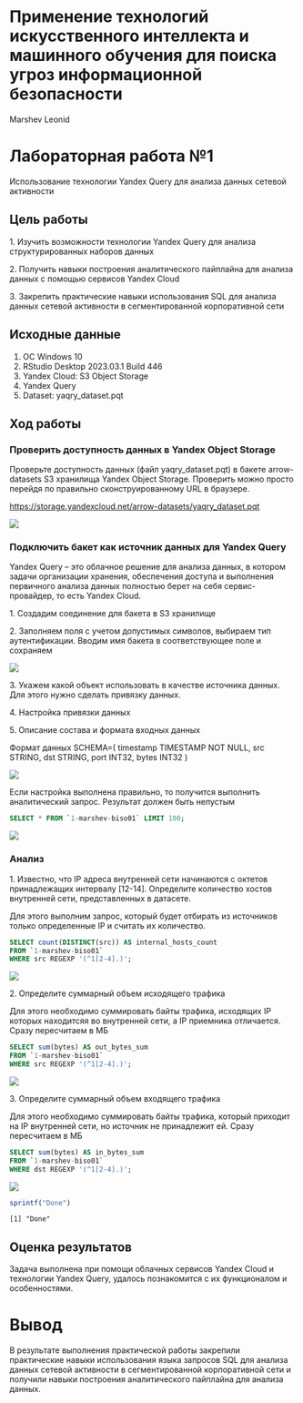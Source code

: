 Применение технологий искусственного интеллекта и машинного обучения для
поиска угроз информационной безопасности
================
Marshev Leonid

# Лабораторная работа №1

Использование технологии Yandex Query для анализа данных сетевой
активности

## Цель работы

1\. Изучить возможности технологии Yandex Query для анализа
структурированных наборов данных

2\. Получить навыки построения аналитического пайплайна для анализа
данных с помощью сервисов Yandex Cloud

3\. Закрепить практические навыки использования SQL для анализа данных
сетевой активности в сегментированной корпоративной сети

## Исходные данные

1.  ОС Windows 10
2.  RStudio Desktop 2023.03.1 Build 446
3.  Yandex Cloud: S3 Object Storage
4.  Yandex Query
5.  Dataset: yaqry_dataset.pqt

## Ход работы

### Проверить доступность данных в Yandex Object Storage

Проверьте доступность данных (файл yaqry_dataset.pqt) в бакете
arrow-datasets S3 хранилища Yandex Object Storage. Проверить можно
просто перейдя по правильно сконструированному URL в браузере.

https://storage.yandexcloud.net/arrow-datasets/yaqry_dataset.pqt

![](img/1.png)

### Подключить бакет как источник данных для Yandex Query

Yandex Query – это облачное решение для анализа данных, в котором задачи
организации хранения, обеспечения доступа и выполнения первичного
анализа данных полностью берет на себя сервис-провайдер, то есть Yandex
Cloud.

1\. Создадим соединение для бакета в S3 хранилище

2\. Заполняем поля с учетом допустимых символов, выбираем тип
аутентификации. Вводим имя бакета в соответствующее поле и сохраняем

![](img/2.png)

3\. Укажем какой объект использовать в качестве источника данных. Для
этого нужно сделать привязку данных.

4\. Настройка привязки данных

5\. Описание состава и формата входных данных

Формат данных SCHEMA=( timestamp TIMESTAMP NOT NULL, src STRING, dst
STRING, port INT32, bytes INT32 )

![](img/3.png)

Если настройка выполнена правильно, то получится выполнить аналитический
запрос. Результат должен быть непустым

``` sql
SELECT * FROM `1-marshev-biso01` LIMIT 100;
```

![](img/4.png)

### Анализ

1\. Известно, что IP адреса внутренней сети начинаются с октетов
принадлежащих интервалу \[12-14\]. Определите количество хостов
внутренней сети, представленных в датасете.

Для этого выполним запрос, который будет отбирать из источников только
определенные IP и считать их количество.

``` sql
SELECT count(DISTINCT(src)) AS internal_hosts_count
FROM `1-marshev-biso01`
WHERE src REGEXP '(^1[2-4].)';
```

![](img/5.png)

2\. Определите суммарный объем исходящего трафика

Для этого необходимо суммировать байты трафика, исходящих IP которых
находитсяя во внутренней сети, а IP приемника отличается. Сразу
пересчитаем в МБ

``` sql
SELECT sum(bytes) AS out_bytes_sum
FROM `1-marshev-biso01`
WHERE src REGEXP '(^1[2-4].)';
```

![](img/6.png)

3\. Определите суммарный объем входящего трафика

Для этого необходимо суммировать байты трафика, который приходит на IP
внутренней сети, но источник не принадлежит ей. Сразу пересчитаем в МБ

``` sql
SELECT sum(bytes) AS in_bytes_sum
FROM `1-marshev-biso01`
WHERE dst REGEXP '(^1[2-4].)';
```

![](img/7.png)

``` r
sprintf("Done")
```

    [1] "Done"

## Оценка результатов

Задача выполнена при помощи облачных сервисов Yandex Cloud и технологии
Yandex Query, удалось познакомится с их функционалом и особенностями.

# Вывод

В результате выполнения практической работы закрепили практические
навыки использования языка запросов SQL для анализа данных сетевой
активности в сегментированной корпоративной сети и получили навыки
построения аналитического пайплайна для анализа данных.
